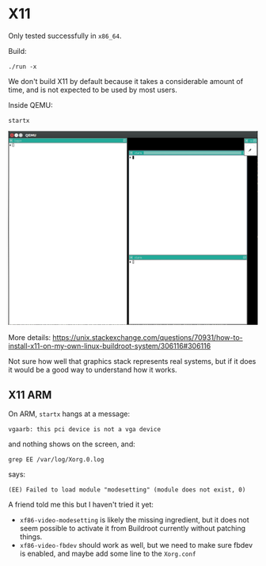 # X11

Only tested successfully in `x86_64`.

Build:

    ./run -x

We don't build X11 by default because it takes a considerable amount of time, and is not expected to be used by most users.

Inside QEMU:

    startx

![](x11.png)

More details: <https://unix.stackexchange.com/questions/70931/how-to-install-x11-on-my-own-linux-buildroot-system/306116#306116>

Not sure how well that graphics stack represents real systems, but if it does it would be a good way to understand how it works.

## X11 ARM

On ARM, `startx` hangs at a message:

    vgaarb: this pci device is not a vga device

and nothing shows on the screen, and:

    grep EE /var/log/Xorg.0.log

says:

    (EE) Failed to load module "modesetting" (module does not exist, 0)

A friend told me this but I haven't tried it yet:

- `xf86-video-modesetting` is likely the missing ingredient, but it does not seem possible to activate it from Buildroot currently without patching things.
- `xf86-video-fbdev` should work as well, but we need to make sure fbdev is enabled, and maybe add some line to the `Xorg.conf`
